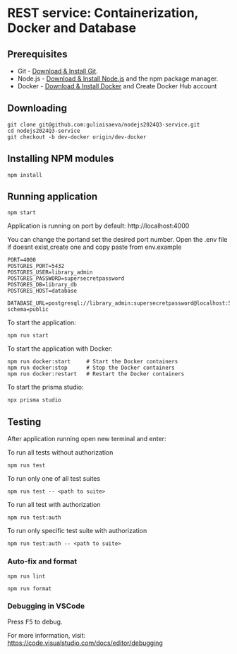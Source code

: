 # REST service: Containerization, Docker and Database

## Prerequisites

- Git - [Download & Install Git](https://git-scm.com/downloads).
- Node.js - [Download & Install Node.js](https://nodejs.org/en/download/) and the npm package manager.
- Docker - [Download & Install Docker](https://docs.docker.com/engine/install/) and Create Docker Hub account

## Downloading

```
git clone git@github.com:guliaisaeva/nodejs2024Q3-service.git
cd nodejs2024Q3-service
git checkout -b dev-docker origin/dev-docker
```

## Installing NPM modules

```
npm install
```

## Running application

```
npm start
```

Application is running on port by default: http://localhost:4000

You can change the portand set the desired port number. Open the .env file if doesnt exist,create one and copy paste from env.example

```
PORT=4000
POSTGRES_PORT=5432
POSTGRES_USER=library_admin
POSTGRES_PASSWORD=supersecretpassword
POSTGRES_DB=library_db
POSTGRES_HOST=database

DATABASE_URL=postgresql://library_admin:supersecretpassword@localhost:5432/library_db?schema=public

```

To start the application:

```
npm run start
```

To start the application with Docker:

```
npm run docker:start     # Start the Docker containers
npm run docker:stop      # Stop the Docker containers
npm run docker:restart   # Restart the Docker containers
```

To start the prisma studio:

```
npx prisma studio

```

## Testing

After application running open new terminal and enter:

To run all tests without authorization

```
npm run test
```

To run only one of all test suites

```
npm run test -- <path to suite>
```

To run all test with authorization

```
npm run test:auth
```

To run only specific test suite with authorization

```
npm run test:auth -- <path to suite>
```

### Auto-fix and format

```
npm run lint
```

```
npm run format
```

### Debugging in VSCode

Press <kbd>F5</kbd> to debug.

For more information, visit: https://code.visualstudio.com/docs/editor/debugging
